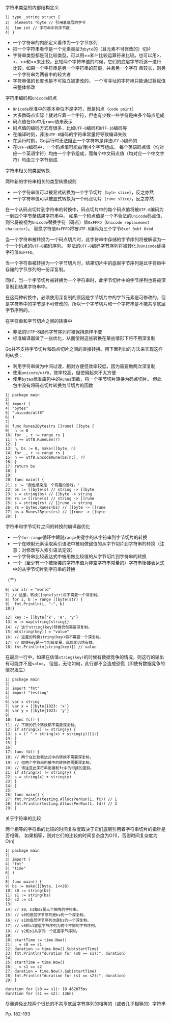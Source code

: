 字符串类型的内部结构定义

```
1| type _string struct {
2|	elements *byte // 引用着底层的字节
3|	len int // 字符串中的字节数
4| }
```

-   一个字符串的内部定义看作为一个字节序列
-   把一个字符串看作是一个元素类型为`byte`的（且元素不可修改的）切片
-   字符串类型都是可比较类型。可以用==和!=比较运算符来比较。也可以用>、<、>=和<=来比较。比较两个字符串值的时候，它们的底层字节将逐一进行比较。如果一个字符串是另一个字符串的前缀，并且另一个字符
    串较长，则另一个字符串为两者中的较大者
-   字符串值的长度也是不可独立被更改的。 一个可寻址的字符串只能通过将赋值来整体修改





字符串编码和`Unicode`码点

-   `Unicode`标准中的基本单位不是字符，而是码点（`code point`）
-   大多数码点实际上就对应着一个字符，但也有少数一些字符是由多个码点组成
-   码点值在Go中用`rune`值来表示
-   码点值的编码方式有很多，比如`UTF-8`编码和`UTF-16`编码等
-   在编译时刻，非法`UTF-8`编码的字符串常量将导致编译失败
-   在运行时刻，Go运行时无法阻止一个字符串是非法`UTF-8`编码的
-   在`UTF-8`编码中，一个码点值可能由1到4个字节组成。 每个英语码点值（均对应一个英语字符）均由一个字节组成，而每个中文码点值（均对应一个中文字符）均由三个字节组成



字符串相关的类型转换

两种新的字符串相关的类型转换规则

-   一个字符串值可以被显式转换为一个字节切片（`byte slice`），反之亦然
-   一个字符串值可以被显式转换为一个码点切片（`rune slice`），反之亦然



在一个从码点切片到字符串的转换中，码点切片中的每个码点值将被`UTF-8`编码为一到四个字节至结果字符串中。 如果一个码点值是一个不合法的`Unicode`码点值，则它将被视为`Unicode`替换字符（码点）值`0xFFFD`（`Unicode replacement character`）。 替换字符值`0xFFFD`将被`UTF-8`编码为三个字节`0xef 0xbf 0xbd`



当一个字符串被转换为一个码点切片时，此字符串中存储的字节序列将被解读为一个一个码点的`UTF-8`编码序列。 非法的`UTF-8`编码字节序列将被转化为`Unicode`替换字符值`0xFFFD`。



当一个字符串被转换为一个字节切片时，结果切片中的底层字节序列是此字符串中存储的字节序列的一份深复制。

同样，当一个字节切片被转换为一个字符串时，此字节切片中的字节序列也将被深复制到结果字符串中。

在这两种转换中，必须使用深复制的原因是字节切片中的字节元素是可修改的，但是字符串中的字节是不可修改的，所以一个字节切片和一个字符串是不能共享底层字节序列的。



在字符串和字节切片之间的转换中

-   非法的UTF-8编码字节序列将被保持原样不变
-   标准编译器做了一些优化，从而使得这些转换在某些情形下将不用深复制



Go并不支持字节切片和码点切片之间的直接转换。用下面列出的方法来实现这样的转换：

-   利用字符串做为中间过渡，相对方便但效率较低，因为需要做两次深复制
-   使用`unicode/utf8`，效率较高，但使用起来不太方便
-   使用`bytes`标准库包中的`Runes`函数，将一个字节切片转换为码点切片。 但此包中没有将码点切片转换为节切片的函数

```
1| package main
2|
3| import (
4| "bytes"
5| "unicode/utf8"
6| )
7|
8| func Runes2Bytes(rs []rune) []byte {
9|	n := 0
10| for _, r := range rs {
11| n += utf8.RuneLen(r)
12| }
13| n, bs := 0, make([]byte, n)
14| for _, r := range rs {
15| n += utf8.EncodeRune(bs[n:], r)
16| }
17| return bs
18| }
19|
20| func main() {
21| s := "颜色感染是一个有趣的游戏。"
22| bs := []byte(s) // string -> []byte
23| s = string(bs) // []byte -> string
24| rs := []rune(s) // string -> []rune
25| s = string(rs) // []rune -> string
26| rs = bytes.Runes(bs) // []byte -> []rune
27| bs = Runes2Bytes(rs) // []rune -> []byte
28| }
```



字符串和字节切片之间的转换的编译器优化

-   一个`for-range`循环中跟随`range`关键字的从字符串到字节切片的转换
-   一个在映射元素读取索引语法中被用做键值的从字节切片到字符串的转换（注意：对修改写入索引语法无效）
-   一个字符串比较表达式中被用做比较值的从字节切片到字符串的转换
-   一个（至少有一个被衔接的字符串值为非空字符串常量的）字符串衔接表达式中的从字节切片到字符串的转换

（艹）

```
6| var str = "world"
7| // 这里，转换[]byte(str)将不需要一个深复制。
8| for i, b := range []byte(str) {
9| 	fmt.Println(i, ":", b)
10|}
```



```
12| key := []byte{'k', 'e', 'y'}
13| m := map[string]string{}
14| // 这个string(key)转换仍然需要深复制。
15| m[string(key)] = "value"
16| // 这里的转换string(key)将不需要一个深复制。
17| // 即使key是一个包级变量，此优化仍然有效。
18| fmt.Println(m[string(key)]) // value
```

在最后一行中，如果在估值`string(key)`的时候有数据竞争的情况，则这行的输出有可能并不是`value`。 但是，无论如何，此行都不会造成恐慌（即使有数据竞争的情况发生）



```
1| package main
2|
3| import "fmt"
4| import "testing"
5|
6| var s string
7| var x = []byte{1023: 'x'}
8| var y = []byte{1023: 'y'}
9|
10| func fc() {
11| // 下面的四个转换都不需要深复制。
12| if string(x) != string(y) {
13| s = (" " + string(x) + string(y))[1:]
14| }
15| }
16|
17| func fd() {
18| // 两个在比较表达式中的转换不需要深复制，
19| // 但两个字符串衔接中的转换仍需要深复制。
20| // 请注意此字符串衔接和fc中的衔接的差别。
21| if string(x) != string(y) {
22| s = string(x) + string(y)
23| }
24| }
25|
26| func main() {
27| fmt.Println(testing.AllocsPerRun(1, fc)) // 1
28| fmt.Println(testing.AllocsPerRun(1, fd)) // 3
29| }
```





关于字符串的比较

两个相等的字符串的比较的时间复杂度取决于它们底层引用着字符串切片的指针是否相等。 如果相等，则对它们的比较的时间复杂度为O(1)，否则时间复杂度为O(n)

```
1| package main
2|
3| import (
4| "fmt"
5| "time"
6| )
7|
8| func main() {
9| bs := make([]byte, 1<<26)
10| s0 := string(bs)
11| s1 := string(bs)
12| s2 := s1
13|
14| // s0、s1和s2是三个相等的字符串。
15| // s0的底层字节序列是bs的一个深复制。
16| // s1的底层字节序列也是bs的一个深复制。
17| // s0和s1底层字节序列为两个不同的字节序列。
18| // s2和s1共享同一个底层字节序列。
19|
20| startTime := time.Now()
21| _ = s0 == s1
22| duration := time.Now().Sub(startTime)
23| fmt.Println("duration for (s0 == s1):", duration)
24|
25| startTime = time.Now()
26| _ = s1 == s2
27| duration = time.Now().Sub(startTime)
28| fmt.Println("duration for (s1 == s2):", duration)
29| }
```



```
duration for (s0 == s1): 10.462075ms
duration for (s1 == s2): 136ns
```

尽量避免比较两个很长的不共享底层字节序列的相等的（或者几乎相等的）字符串



Pp. 182-193